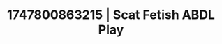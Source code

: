 ---
categories:
- Femme domination
- Erotic AI content
- Morning seduction
- Romantasy erotica
- Mask kink
image: /assets/images/1747800863215.jpg
layout: post
seo:
  description: Featured content with high-quality ABDL Play, Scat Fetish. HD images
    available.
  keywords: ABDL Play, Scat Fetish
  og_image: /assets/images/1747800863215.jpg
  schema_type: VisualArtwork
tags:
- ABDL Play
- Scat Fetish
- '#1747800863215'
title: 1747800863215 | Scat Fetish ABDL Play
---